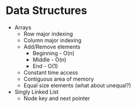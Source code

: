# Data Structures

* Arrays
	- Row major indexing
	- Column major indexing
	- Add/Remove elements
		- Beginning  - O(n)
		- Middle - O(n)
		- End - O(1)
	- Constant time access
	- Contiguous area of memory
	- Equal size elements (what about unequal?)
* Singly Linked List
	- Node key and next pointer
